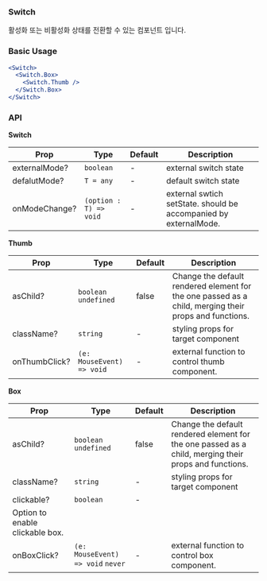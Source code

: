 ### Switch

활성화 또는 비활성화 상태를 전환할 수 있는 컴포넌트 입니다.

### Basic Usage

```jsx
<Switch>
  <Switch.Box>
    <Switch.Thumb />
  </Switch.Box>
</Switch>
```

### API

**Switch**

| Prop          | Type                   | Default | Description                                                      |
| ------------- | ---------------------- | ------- | ---------------------------------------------------------------- |
| externalMode? | `boolean`              | -       | external switch state                                            |
| defalutMode?  | `T = any`              | -       | default switch state                                             |
| onModeChange? | `(option : T) => void` | -       | external swtich setState. should be accompanied by externalMode. |

**Thumb**

| Prop          | Type                      | Default | Description                                                                                           |
| ------------- | ------------------------- | ------- | ----------------------------------------------------------------------------------------------------- |
| asChild?      | `boolean` `undefined`     | false   | Change the default rendered element for the one passed as a child, merging their props and functions. |
| className?    | `string`                  | -       | styling props for target component                                                                    |
| onThumbClick? | `(e: MouseEvent) => void` | -       | external function to control thumb component.                                                         |

**Box**

| Prop                            | Type                              | Default | Description                                                                                           |
| ------------------------------- | --------------------------------- | ------- | ----------------------------------------------------------------------------------------------------- |
| asChild?                        | `boolean` `undefined`             | false   | Change the default rendered element for the one passed as a child, merging their props and functions. |
| className?                      | `string`                          | -       | styling props for target component                                                                    |
| clickable?                      | `boolean`                         | -       |
| Option to enable clickable box. |
| onBoxClick?                     | `(e: MouseEvent) => void` `never` | -       | external function to control box component.                                                           |
